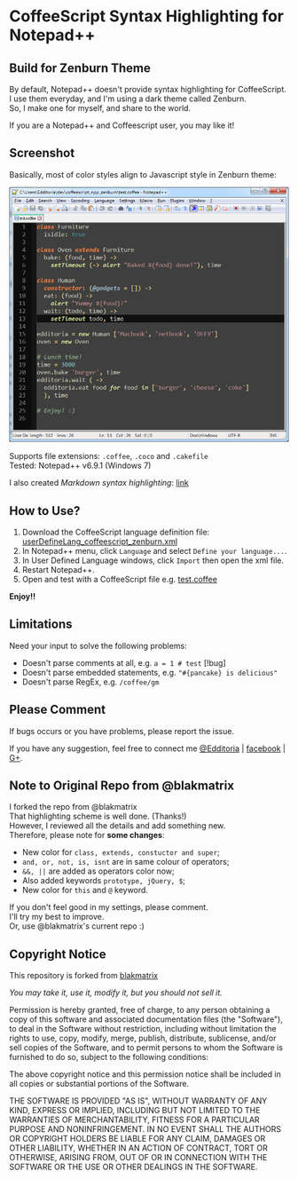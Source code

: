 # CoffeeScript Syntax Highlighting for Notepad++  

## Build for Zenburn Theme

By default, Notepad++ doesn't provide syntax highlighting for CoffeeScript.  
I use them everyday, and I'm using a dark theme called Zenburn.  
So, I make one for myself, and share to the world.

If you are a Notepad++ and Coffeescript user, you may like it!

## Screenshot

Basically, most of color styles align to Javascript style in Zenburn theme:

![CoffeeScript in Zenburn Theme of Notepad++][screen_zenburn]

Supports file extensions: `.coffee`, `.coco` and `.cakefile`  
Tested: Notepad++ v6.9.1 (Windows 7)

I also created *Markdown syntax highlighting*: [link][markdown]

## How to Use?

1. Download the CoffeeScript language definition file: [userDefineLang_coffeescript_zenburn.xml][zenburn_xml]
2. In Notepad++ menu, click `Language` and select `Define your language...`.
3. In User Defined Language windows, click `Import` then open the xml file.
4. Restart Notepad++.
5. Open and test with a CoffeeScript file e.g. [test.coffee][test_file]

**Enjoy!!**

## Limitations

Need your input to solve the following problems:

* Doesn't parse comments at all, e.g. `a = 1 # test` \[\!bug\]
* Doesn't parse embedded statements, e.g. `"#{pancake} is delicious"`
* Doesn't parse RegEx, e.g. `/coffee/gm`

## Please Comment

If bugs occurs or you have problems, please report the issue.

If you have any suggestion, feel free to connect me [@Edditoria][twitter] | [facebook][fb] | [G+][gplus].

## Note to Original Repo from @blakmatrix

I forked the repo from @blakmatrix  
That highlighting scheme is well done. (Thanks!)  
However, I reviewed all the details and add something new.  
Therefore, please note for **some changes**:

* New color for `class, extends, constuctor and super`;
* `and, or, not, is, isnt` are in same colour of operators;
* `&&, ||` are added as operators color now;
* Also added keywords `prototype, jQuery, $`;
* New color for `this` and `@` keyword.

If you don't feel good in my settings, please comment.  
I'll try my best to improve.  
Or, use @blakmatrix's current repo :)

## Copyright Notice

This repository is forked from [blakmatrix][blakmatrix]

*You may take it, use it, modify it, but you should not sell it.*

Permission is hereby granted, free of charge, to any person obtaining a copy
of this software and associated documentation files (the "Software"), to deal
in the Software without restriction, including without limitation the rights
to use, copy, modify, merge, publish, distribute, sublicense, and/or sell
copies of the Software, and to permit persons to whom the Software is
furnished to do so, subject to the following conditions:

The above copyright notice and this permission notice shall be included in
all copies or substantial portions of the Software.

THE SOFTWARE IS PROVIDED "AS IS", WITHOUT WARRANTY OF ANY KIND, EXPRESS OR
IMPLIED, INCLUDING BUT NOT LIMITED TO THE WARRANTIES OF MERCHANTABILITY,
FITNESS FOR A PARTICULAR PURPOSE AND NONINFRINGEMENT. IN NO EVENT SHALL THE
AUTHORS OR COPYRIGHT HOLDERS BE LIABLE FOR ANY CLAIM, DAMAGES OR OTHER
LIABILITY, WHETHER IN AN ACTION OF CONTRACT, TORT OR OTHERWISE, ARISING FROM,
OUT OF OR IN CONNECTION WITH THE SOFTWARE OR THE USE OR OTHER DEALINGS IN
THE SOFTWARE.

[markdown]: https://github.com/Edditoria/markdown_npp_zenburn
[blakmatrix]: https://github.com/blakmatrix/CoffeeScript_notepad_UDL
[screen_zenburn]: /coffeescript_npp_zenburn_screenshot.png "CoffeeScript in Zenburn Theme of Notepad++"
[zenburn_xml]: https://raw.githubusercontent.com/Edditoria/coffeescript_npp_zenburn/master/userDefineLang_coffeescript_zenburn.xml
[test_file]: https://raw.githubusercontent.com/Edditoria/coffeescript_npp_zenburn/master/test.coffee
[twitter]: http://twitter.com/Edditoria
[fb]: http://www.facebook.com/Edditoria
[gplus]: https://plus.google.com/109579889772726782010/about
